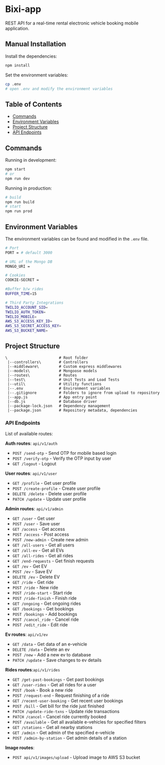 # Bixi-app
REST API for a real-time rental electronic vehicle booking mobile application.

## Manual Installation

Install the dependencies:

```bash
npm install
```

Set the environment variables:

```bash
cp .env
# open .env and modify the environment variables
```

## Table of Contents

- [Commands](#commands)
- [Environment Variables](#environment-variables)
- [Project Structure](#project-structure)
- [API Endpoints](#api-endpoints)

## Commands

Running in development:

```bash
npm start
# or
npm run dev
```
Running in production:

```bash
# build
npm run build
# start
npm run prod
```

## Environment Variables

The environment variables can be found and modified in the `.env` file.

```bash
# Port
PORT = # default 3000

# URL of the Mongo DB
MONGO_URI = 

# Cookies
COOKIE-SECRET =

#Buffer b/w rides
BUFFER_TIME=15

# Third Party Integrations
TWILIO_ACCOUNT_SID=
TWILIO_AUTH_TOKEN=
TWILIO_MOBILE=
AWS_S3_ACCESS_KEY_ID=
AWS_S3_SECRET_ACCESS_KEY=
AWS_S3_BUCKET_NAME=
```

## Project Structure

```
\                       # Root folder
 |--controllers\        # Controllers
 |--middleware\         # Custom express middlewares
 |--models\             # Mongoose models
 |--routes\             # Routes
 |--test\               # Unit Tests and Load Tests
 |--util\               # Utility functions
 |--.env                # Environment variables
 |--.gitignore          # Folders to ignore from upload to repository
 |--app.js              # App entry point
 |--db.js               # Database driver
 |--package-lock.json   # Dependency management
 |--package.json        # Repository metadata, dependencies
```

### API Endpoints

List of available routes:

**Auth routes**: `api/v1/auth`
- `POST /send-otp` - Send OTP for mobile based login
- `POST /verify-otp` - Verify the OTP input by user
- `GET /logout` - Logout

**User routes**: `api/v1/user`
- `GET /profile` - Get user profile
- `POST /create-profile` - Create user profile
- `DELETE /delete` - Delete user profile
- `PATCH /update` - Update user profile

**Admin routes**: `api/v1/admin`
- `GET /user` - Get user
- `POST /user` - Save user
- `GET /access` - Get access
- `POST /access` - Post access
- `POST /new-admin` - Create new admin
- `GET /all-users` - Get all users
- `GET /all-ev` - Get all EVs
- `GET /all-rides` - Get all rides
- `GET /end-requests` - Get finish requests
- `GET /ev` - Get EV
- `POST /ev` - Save EV
- `DELETE /ev` - Delete EV
- `GET /ride` - Get ride
- `POST /ride` - New ride
- `POST /ride-start` - Start ride
- `POST /ride-finish` - Finish ride
- `GET /ongoing` - Get ongoing rides
- `GET /bookings` - Get bookings
- `POST /bookings` - Add bookings
- `POST /cancel_ride` - Cancel ride
- `POST /edit_ride` - Edit ride

**Ev routes**: `api/v1/ev`
- `GET /data` - Get data of an e-vehicle
- `DELETE /data` - Delete an ev
- `POST /new` - Add a new ev to database
- `PATCH /update` - Save changes to ev details

**Rides routes**:`api/v1/rides`
- `GET /get-past-bookings` - Get past bookings
- `GET /user-rides` - Get all rides for a user
- `POST /book` - Book a new ride
- `POST /request-end` - Request finishing of a ride 
- `GET /recent-user-booking` - Get recent user bookings
- `POST /bill` - Get bill for the ride just finished
- `PATCH /update-ride-txns` - Update ride transactions
- `PATCH /cancel` - Cancel ride currently booked
- `POST /available` - Get all available e-vehicles for specified filters
- `GET /stations` - Get all nearby stations
- `GET /admin` - Get admin of the specified e-vehicle
- `POST /admin-by-station` - Get admin details of a station

**Image routes**:
- `POST api/v1/images/upload` - Upload image to AWS S3 bucket

